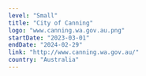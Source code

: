 ```yaml
---
level: "Small"
title: "City of Canning"
logo: "www.canning.wa.gov.au.png"
startDate: "2023-03-01"
endDate: "2024-02-29"
link: "http://www.canning.wa.gov.au/"
country: "Australia"
---
```

